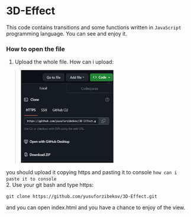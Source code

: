 # 3D-Effect
This code contains transitions and some functions written in `JavaScript` programming language. You can see and enjoy it.   

### How to open the file 

1. Upload the whole file. How can i upload:
>    <img width="250" height="250" src="/photo_2023-10-17_23-09-38.jpg">
you should upload it copying https and pasting it to console `how can i paste it to console` <br>
2. Use your git bash and type https:
```
git clone https://github.com/yusuforzibekov/3D-Effect.git
```
and you can open index.html and you have a chance to enjoy of the view.